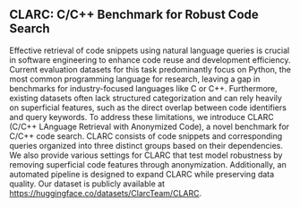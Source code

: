 ## CLARC: C/C++ Benchmark for Robust Code Search
Effective retrieval of code snippets using natural language queries is crucial in software engineering to enhance code reuse and development efficiency. Current evaluation datasets for this task predominantly focus on Python, the most common programming language for research, leaving a gap in benchmarks for industry-focused languages like C or C++. Furthermore, existing datasets often lack structured categorization and can rely heavily on superficial features, such as the direct overlap between code identifiers and query keywords. To address these limitations, we introduce CLARC (C/C++ LAnguage Retrieval with Anonymized Code), a novel benchmark for C/C++ code search. CLARC consists of code snippets and corresponding queries organized into three distinct groups based on their dependencies. We also provide various settings for CLARC that test model robustness by removing superficial code features through anonymization. Additionally, an automated pipeline is designed to expand CLARC while preserving data quality. Our dataset is publicly available at https://huggingface.co/datasets/ClarcTeam/CLARC.
